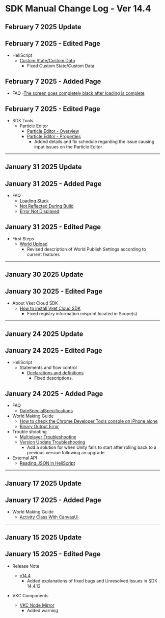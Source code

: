 # SDK Manual Change Log - Ver 14.4

## February 7 2025 Update

## February 7 2025 - Edited Page
- HeliScript
    - [Custom State/Custom Data](https://vrhikky.github.io/VketCloudSDK_Documents/14.4/en/hs/hs_component.html)
        - Fixed Custom State/Custom Data

## February 7 2025 - Added Page

- FAQ
    -[The screen goes completely black after loading is complete](https://vrhikky.github.io/VketCloudSDK_Documents/14.4/FAQ/Load_Blackout.html)

## February 7 2025 - Edited Page

- SDK Tools
  - Particle Editor
    - [Particle Editor - Overview](https://vrhikky.github.io/VketCloudSDK_Documents/14.4/en/particleeditor/pe_about_particleeditor.html)
    - [Particle Editor - Properties](https://vrhikky.github.io/VketCloudSDK_Documents/14.4/en/particleeditor/pe_about_properties.html)
      - Added details and fix schedule regarding the issue causing input issues on the Particle Editor

---

## January 31 2025 Update

## January 31 2025 - Added Page

- FAQ
    - [Loading Stack](https://vrhikky.github.io/VketCloudSDK_Documents/14.4/en/FAQ/LoadingStack.html)
    - [Not Reflected During Build](https://vrhikky.github.io/VketCloudSDK_Documents/14.4/en/FAQ/NotReflectedDuringBuild.html)
    - [Error Not Displayed](https://vrhikky.github.io/VketCloudSDK_Documents/14.4/en/FAQ/ErrorNotDisplayed.html)

## January 31 2025 - Edited Page

- First Steps
  - [World Upload](https://vrhikky.github.io/VketCloudSDK_Documents/14.4/en/FirstStep/WorldUpload.html)
    - Revised description of World Publish Settings according to current features

---

## January 30 2025 Update

## January 30 2025 - Edited Page

- About Vket Cloud SDK
  - [How to install Vket Cloud SDK](https://vrhikky.github.io/VketCloudSDK_Documents/14.4/en/AboutVketCloudSDK/SetupSDK_external.html)
    - Fixed registry information misprint located in Scope(s)

---

## January 24 2025 Update

## January 24 2025 - Edited Page

- HeliScript
    - Statements and flow control
        - [Declarations and definitions](https://vrhikky.github.io/VketCloudSDK_Documents/14.4/en/hs/hs_statement_def.html)
            - Fixed descriptions.

## January 24 2025 - Added Page

- FAQ
    - [DateSpecialSpecifications](https://vrhikky.github.io/VketCloudSDK_Documents/14.4/FAQ/DateSpecialSpecifications.html)
- World Making Guide
    - [How to check the Chrome Developer Tools console on iPhone alone](https://vrhikky.github.io/VketCloudSDK_Documents/14.4/en/WorldMakingGuide/iPhoneConsole.html)
    - [Binary Output Error](https://vrhikky.github.io/VketCloudSDK_Documents/14.4/en/WorldMakingGuide/BinaryOutputError.html)
- Trouble shooting
    - [Multiplayer Troubleshooting](https://vrhikky.github.io/VketCloudSDK_Documents/14.4/en/troubleshooting/MultiplayerTroubleshooting.html)
    - [Version Update Troubleshooting](https://vrhikky.github.io/VketCloudSDK_Documents/14.4/en/troubleshooting/VersionUpdateTroubleshooting.html)
        - Add a solution for when Unity fails to start after rolling back to a previous version following an upgrade.
- External API
  - [Reading JSON in HeliScript](https://vrhikky.github.io/VketCloudSDK_Documents/14.4/en/ExternalAPI/HeliScriptJsonParse.html)

---

## January 17 2025 Update

## January 17 2025 - Added Page

- World Making Guide
    - [Activity Class With CanvasUI](https://vrhikky.github.io/VketCloudSDK_Documents/14.4/en/WorldMakingGuide/ActivityWithCanvasUI.html)

---

## January 15 2025 Update

## January 15 2025 - Edited Page

- Release Note
    - [v14.4](https://vrhikky.github.io/VketCloudSDK_Documents/14.4/en/releasenote/releasenote-14.4.html)
        - Added explanations of fixed bugs and Unresolved Issues in SDK 14.4.12

- VKC Components
    - [VKC Node Mirror](https://vrhikky.github.io/VketCloudSDK_Documents/14.4/en/VKCComponents/VKCNodeMirror.html)
        - Added warning

